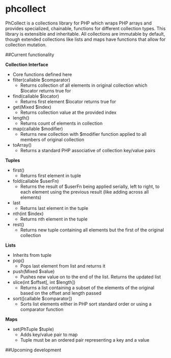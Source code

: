 phcollect
=========

PhCollect is a collections library for PHP which wraps PHP arrays and provides specialized, chainable, functions for different collection types.  This library is extensible and inheritable. All collections are immutable by default, though extended collections like lists and maps have functions that allow for collection mutation.

##Current functionality

**Collection Interface**

- Core functions defined here
- filter(callable $comparator)
    - Returns collection of all elements in original collection which $locator returns true for
- find(callable $locator)
    - Returns first element $locator returns true for
- get(Mixed $index)
    - Returns collection value at the provided index
- length()
    - Returns count of elements in collection
- map(callable $modifier)
    - Returns new collection with $modifier function applied to all members of original collection
- toArray()
    - Returns a standard PHP associative of collection key/value pairs

**Tuples**

- first()
    - Returns first element in tuple
- fold(callable $userFn)
    - Returns the result of $userFn being applied serially, left to right, to each element using the previous result (like adding across all elements)
- last
    - Returns last element in the tuple
- nth(int $index)
    - Returns nth element in the tuple
- rest()
    - Returns new tuple containing all elements but the first of the original collection

**Lists**

- Inherits from tuple
- pop()
    - Pops last element from list and returns it
- push(Mixed $value)
    - Pushes new value on to the end of the list. Returns the updated list
- slice(int $offset[, int $length])
    - Returns a list containing a subset of the elements of the original based on the offset and length passed
- sort([callable $comparator])
    - Sorts list elements either in PHP sort standard order or using a comparator function

**Maps**

- set(PhTuple $tuple)
    - Adds key/value pair to map
    - Tuple must be an ordered pair representing a key and a value

##Upcoming development